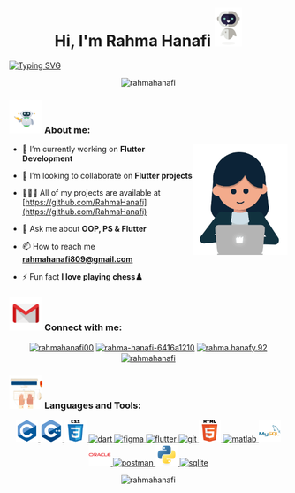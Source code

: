 <h1 align="center">Hi, I'm Rahma Hanafi    <img src="Hi.gif" width=50 height=70> </h1>

<a href="https://git.io/typing-svg">
            <img src="https://readme-typing-svg.demolab.com?font=Cambria&size=25&pause=1000&color=44E7F7&center=true&width=435&lines=Mobile+Application+Developer+%22Flutter%22;Problem+Solver" alt="Typing SVG" />
</a>

<p align="center"> <img src="https://komarev.com/ghpvc/?username=rahmahanafi&label=Profile%20views&color=0e75b6&style=flat" alt="rahmahanafi" /> </p>
 
<h3 align="left">
            <img src="about_me.gif" width=60 height=60> 
            About me:
        </h3>
<img src="person.gif" width=170 height=200 align="right">

- 🔭 I’m currently working on **Flutter Development**

- 👯 I’m looking to collaborate on **Flutter projects**


- 👩🏻‍💻 All of my projects are available at [https://github.com/RahmaHanafi](https://github.com/RahmaHanafi)

- 💬 Ask me about **OOP, PS & Flutter**

- 📫 How to reach me **rahmahanafi809@gmail.com**

- ⚡ Fun fact **I love playing chess♟️**



<h3 align="left">
            <img src="connect-with-me1.gif" width=60 height=60> 
            Connect with me:
        </h3>
<p align="center">
<a href="https://twitter.com/rahmahanafi00" target="blank"><img align="center" src="https://raw.githubusercontent.com/rahuldkjain/github-profile-readme-generator/master/src/images/icons/Social/twitter.svg" alt="rahmahanafi00" height="30" width="40" /></a>
<a href="https://linkedin.com/in/rahma-hanafi-6416a1210" target="blank"><img align="center" src="https://raw.githubusercontent.com/rahuldkjain/github-profile-readme-generator/master/src/images/icons/Social/linked-in-alt.svg" alt="rahma-hanafi-6416a1210" height="30" width="40" /></a>
<a href="https://fb.com/rahma.hanafy.92" target="blank"><img align="center" src="https://raw.githubusercontent.com/rahuldkjain/github-profile-readme-generator/master/src/images/icons/Social/facebook.svg" alt="rahma.hanafy.92" height="30" width="40" /></a>
<a href="https://codeforces.com/profile/rahmahanafi" target="blank"><img align="center" src="https://raw.githubusercontent.com/rahuldkjain/github-profile-readme-generator/master/src/images/icons/Social/codeforces.svg" alt="rahmahanafi" height="30" width="40" /></a>
</p>


<h3 align="left">
            <img src="languages_tools.gif" width=60 height=60> 
            Languages and Tools:
        </h3>
<p align="center"> <a href="https://www.cprogramming.com/" target="_blank" rel="noreferrer"> <img src="https://raw.githubusercontent.com/devicons/devicon/master/icons/c/c-original.svg" alt="c" width="40" height="40"/> </a> <a href="https://www.w3schools.com/cpp/" target="_blank" rel="noreferrer"> <img src="https://raw.githubusercontent.com/devicons/devicon/master/icons/cplusplus/cplusplus-original.svg" alt="cplusplus" width="40" height="40"/> </a> <a href="https://www.w3schools.com/css/" target="_blank" rel="noreferrer"> <img src="https://raw.githubusercontent.com/devicons/devicon/master/icons/css3/css3-original-wordmark.svg" alt="css3" width="40" height="40"/> </a> <a href="https://dart.dev" target="_blank" rel="noreferrer"> <img src="https://www.vectorlogo.zone/logos/dartlang/dartlang-icon.svg" alt="dart" width="40" height="40"/> </a> <a href="https://www.figma.com/" target="_blank" rel="noreferrer"> <img src="https://www.vectorlogo.zone/logos/figma/figma-icon.svg" alt="figma" width="40" height="40"/> </a> <a href="https://flutter.dev" target="_blank" rel="noreferrer"> <img src="https://www.vectorlogo.zone/logos/flutterio/flutterio-icon.svg" alt="flutter" width="40" height="40"/> </a> <a href="https://git-scm.com/" target="_blank" rel="noreferrer"> <img src="https://www.vectorlogo.zone/logos/git-scm/git-scm-icon.svg" alt="git" width="40" height="40"/> </a> <a href="https://www.w3.org/html/" target="_blank" rel="noreferrer"> <img src="https://raw.githubusercontent.com/devicons/devicon/master/icons/html5/html5-original-wordmark.svg" alt="html5" width="40" height="40"/> </a> <a href="https://www.mathworks.com/" target="_blank" rel="noreferrer"> <img src="https://upload.wikimedia.org/wikipedia/commons/2/21/Matlab_Logo.png" alt="matlab" width="40" height="40"/> </a> <a href="https://www.mysql.com/" target="_blank" rel="noreferrer"> <img src="https://raw.githubusercontent.com/devicons/devicon/master/icons/mysql/mysql-original-wordmark.svg" alt="mysql" width="40" height="40"/> </a> <a href="https://www.oracle.com/" target="_blank" rel="noreferrer"> <img src="https://raw.githubusercontent.com/devicons/devicon/master/icons/oracle/oracle-original.svg" alt="oracle" width="40" height="40"/> </a> <a href="https://postman.com" target="_blank" rel="noreferrer"> <img src="https://www.vectorlogo.zone/logos/getpostman/getpostman-icon.svg" alt="postman" width="40" height="40"/> </a> <a href="https://www.python.org" target="_blank" rel="noreferrer"> <img src="https://raw.githubusercontent.com/devicons/devicon/master/icons/python/python-original.svg" alt="python" width="40" height="40"/> </a> <a href="https://www.sqlite.org/" target="_blank" rel="noreferrer"> <img src="https://www.vectorlogo.zone/logos/sqlite/sqlite-icon.svg" alt="sqlite" width="40" height="40"/> </a> </p>

<p align="center"><img width="60%" src="https://github-readme-streak-stats.herokuapp.com/?user=rahmahanafi&theme=tokyonight" alt="rahmahanafi" />

<!--
<p><img align="center" src="https://github-readme-stats.vercel.app/api/top-langs?username=rahmahanafi&show_icons=true&locale=en&layout=compact" alt="rahmahanafi" /></p>
<p>&nbsp;<img align="center" src="https://github-readme-stats.vercel.app/api?username=rahmahanafi&show_icons=true&locale=en" alt="rahmahanafi" /></p>
-->
